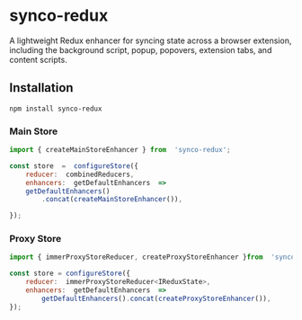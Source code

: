 
# synco-redux
A lightweight Redux enhancer for syncing state across a browser extension, including the background script, popup, popovers, extension tabs, and content scripts.

## Installation
`npm install synco-redux`


### Main Store
```javascript
import { createMainStoreEnhancer } from  'synco-redux';

const store  =  configureStore({
	reducer:  combinedReducers,
	enhancers:  getDefaultEnhancers  =>
	getDefaultEnhancers()
		.concat(createMainStoreEnhancer()),

});
```


### Proxy Store
```javascript
import { immerProxyStoreReducer, createProxyStoreEnhancer }from  'synco-redux';

const store = configureStore({
	reducer:  immerProxyStoreReducer<IReduxState>,
	enhancers:  getDefaultEnhancers  => 
		getDefaultEnhancers().concat(createProxyStoreEnhancer()),
});
```
